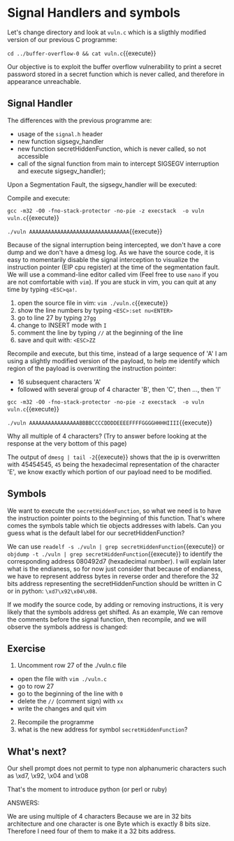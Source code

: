 # Signal Handlers and symbols

Let's change directory and look at `vuln.c` which is a sligthly modified version of our previous C programme:

`cd ../buffer-overflow-0 && cat vuln.c`{{execute}}

Our objective is to exploit the buffer overflow vulnerability to print a secret password stored in a secret function which is never called, and therefore in appearance unreachable.

## Signal Handler

The differences with the previous programme are:
- usage of the `signal.h` header
- new function sigsegv_handler
- new function secretHiddenFunction, which is never called, so not accessible
- call of the signal function from main to intercept SIGSEGV interruption and execute  sigsegv_handler);  

Upon a Segmentation Fault, the sigsegv_handler will be executed:

Compile and execute:

`gcc -m32 -O0 -fno-stack-protector -no-pie -z execstack  -o vuln vuln.c`{{execute}}

`./vuln AAAAAAAAAAAAAAAAAAAAAAAAAAAAAAAA`{{execute}}

Because of the signal interruption being intercepted, we don't have a core dump and we don't have a dmesg log. As we have the source code, it is easy to momentarily disable the signal interception to visualize the instruction pointer (EIP cpu register) at the time of the segmentation fault. We will use a command-line editor called vim (Feel free to use `nano` if you are not comfortable with `vim`). If you are stuck in vim, you can quit at any time by typing `<ESC>qa!`.

1. open the source file in vim: `vim ./vuln.c`{{execute}}
2. show the line numbers by typing `<ESC>:set nu<ENTER>`
3. go to line 27 by typing `27gg`
4. change to INSERT mode with `I`
5. comment the line by typing `//` at the beginning of the line
6. save and quit with: `<ESC>ZZ`

Recompile and execute, but this time, instead of a large sequence of 'A' I am using a slightly modified version of the payload, to help me identify which region of the payload is overwriting the instruction pointer:
- 16 subsequent characters 'A'
- followed with several group of 4 character 'B', then 'C', then ..., then 'I'

`gcc -m32 -O0 -fno-stack-protector -no-pie -z execstack  -o vuln vuln.c`{{execute}}

`./vuln AAAAAAAAAAAAAAAABBBBCCCCDDDDEEEEFFFFGGGGHHHHIIII`{{execute}}

Why all multiple of 4 characters? (Try to answer before looking at the response at the very bottom of this page)

The output of `dmesg | tail -2`{{execute}} shows that the ip is overwritten with 45454545, `45` being the hexadecimal representation of the character 'E', we know exactly which portion of our payload need to be modified.

## Symbols

We want to execute the `secretHiddenFunction`, so what we need is to have the instruction pointer points to the beginning of this function. That's where comes the symbols table which tie objects addresses with labels. Can you guess what is the default label for our secretHiddenFunction?

We can use `readelf -s ./vuln | grep secretHiddenFunction`{{execute}} or `objdump -t ./vuln | grep secretHiddenFunction`{{execute}} to identify the corresponding address 080492d7 (hexadecimal number). I will explain later what is the endianess, so for now just consider that because of endianess, we have to represent address bytes in reverse order and therefore the 32 bits address representing the secretHiddenFunction should be written in C or in python: `\xd7\x92\x04\x08`.

If we modify the source code, by adding or removing instructions, it is very likely that the symbols address get shifted. As an example, We can remove the comments before the signal function, then recompile, and we will observe the symbols address is changed:

## Exercise

1. Uncomment row 27 of the ./vuln.c file
  - open the file with `vim ./vuln.c`
  - go to row 27
  - go to the beginning of the line with `0`
  - delete the `//` (comment sign) with `xx`
  - write the changes and quit vim
2. Recompile the programme
3. what is the new address for symbol `secretHiddenFunction`?

## What's next?

Our shell prompt does not permit to type non alphanumeric characters such as \xd7, \x92, \x04 and \x08

That's the moment to introduce python (or perl or ruby)

ANSWERS:

We are using multiple of 4 characters Because we are in 32 bits architecture and one character is one Byte which is exactly 8 bits size. Therefore I need four of them to make it a 32 bits address.
